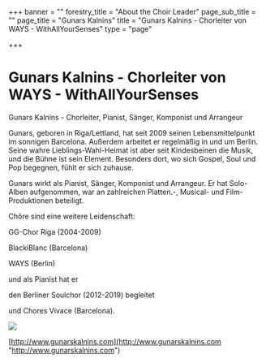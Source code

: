 +++
banner = ""
forestry_title = "About the Choir Leader"
page_sub_title = ""
page_title = "Gunars Kalnins"
title = "Gunars Kalnins - Chorleiter von WAYS - WithAllYourSenses"
type = "page"

+++
# Gunars Kalnins - Chorleiter von WAYS - WithAllYourSenses

Gunars Kalnins - Chorleiter, Pianist, Sänger, Komponist und Arrangeur

Gunars, geboren in Riga/Lettland, hat seit 2009 seinen Lebensmittelpunkt im sonnigen Barcelona. Außerdem arbeitet er regelmäßig in und um Berlin. Seine wahre Lieblings-Wahl-Heimat ist aber seit Kindesbeinen die Musik, und die Bühne ist sein Element. Besonders dort, wo sich Gospel, Soul und Pop begegnen, fühlt er sich zuhause.

Gunars wirkt als Pianist, Sänger, Komponist und Arrangeur. Er hat Solo-Alben aufgenommen, war an zahlreichen Platten.-, Musical- und Film-Produktionen beteiligt.

Chöre sind eine weitere Leidenschaft:

GG-Chor Riga (2004-2009) 

BlackiBlanc (Barcelona)

WAYS (Berlin)

und als Pianist hat er

den Berliner Soulchor (2012-2019) begleitet 

und Chores Vivace (Barcelona).

![](https://res.cloudinary.com/ways-choir/image/upload/v1579856175/Gunars_Konntaktbild.jpg)

[http://www.gunarskalnins.com](http://www.gunarskalnins.com "http://www.gunarskalnins.com")